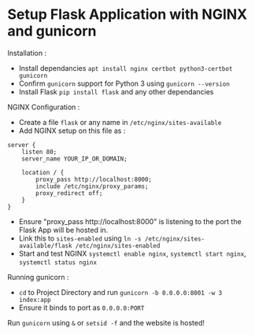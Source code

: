 # Setup Flask Application with NGINX and gunicorn

Installation :
- Install dependancies `apt install nginx certbot python3-certbot gunicorn`
- Confirm `gunicorn` support for Python 3 using `gunicorn --version`
- Install Flask `pip install flask` and any other dependancies

NGINX Configuration :
- Create a file `flask` or any name in `/etc/nginx/sites-available`
- Add NGINX setup on this file as :
```
server {
    listen 80;
    server_name YOUR_IP_OR_DOMAIN;

    location / {
        proxy_pass http://localhost:8000;
        include /etc/nginx/proxy_params;
        proxy_redirect off;
    }
}
```
- Ensure "proxy_pass http://localhost:8000" is listening to the port the Flask App will be hosted in.
- Link this to `sites-enabled` using `ln -s /etc/nginx/sites-available/flask /etc/nginx/sites-enabled`
- Start and test NGINX `systemctl enable nginx`, `systemctl start nginx`, `systemctl status nginx`

Running gunicorn :
- `cd` to Project Directory and run `gunicorn -b 0.0.0.0:8001 -w 3 index:app`
- Ensure it binds to port as `0.0.0.0:PORT`

Run `gunicorn` using `&` or `setsid -f` and the website is hosted!

